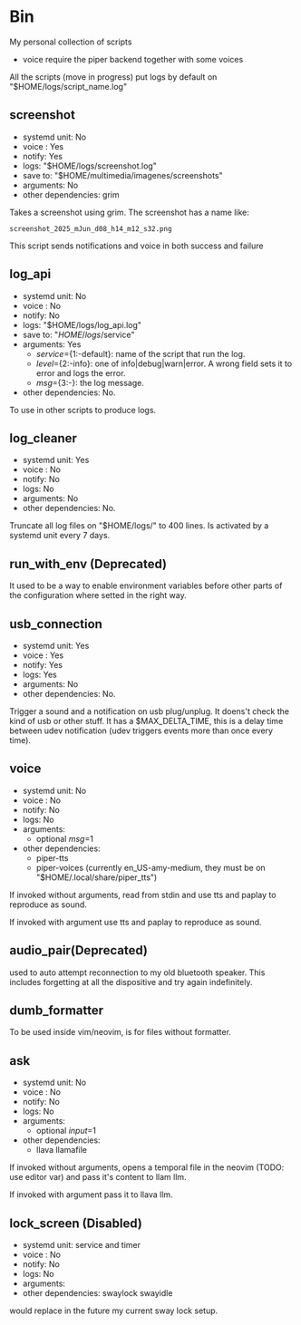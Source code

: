 # Bin
My personal collection of scripts

- voice require the piper backend together with some voices


All the scripts (move in progress) put logs by default on "$HOME/logs/script_name.log"

## screenshot

- systemd unit: No
- voice : Yes
- notify: Yes
- logs: "$HOME/logs/screenshot.log"
- save to: "$HOME/multimedia/imagenes/screenshots"
- arguments: No
- other dependencies: grim

Takes a screenshot using grim. The screenshot has a name like:

```
screenshot_2025_mJun_d08_h14_m12_s32.png
```

This script sends notifications and voice in both success and failure

## log_api

- systemd unit: No
- voice : No
- notify: No
- logs: "$HOME/logs/log_api.log"
- save to: "$HOME/logs/$service"
- arguments: Yes
    + $service=${1:-default}: name of the script that run the log.
    + $level=${2:-info}: one of info|debug|warn|error. A wrong field sets it to error and logs the error.
    + $msg=${3:-}: the log message.
- other dependencies: No.

To use in other scripts to produce logs.

## log_cleaner

- systemd unit: Yes
- voice : No
- notify: No
- logs: No
- arguments: No
- other dependencies: No.

Truncate all log files on "$HOME/logs/" to 400 lines.
Is activated by a systemd unit every 7 days.

## run_with_env (Deprecated)
It used to be a way to enable environment variables before other parts
of the configuration where setted in the right way.

## usb_connection

- systemd unit: Yes
- voice : Yes
- notify: Yes
- logs: Yes
- arguments: No
- other dependencies: No.

Trigger a sound and a notification on usb plug/unplug.
It doens't check the kind of usb or other stuff.
It has a $MAX_DELTA_TIME, this is a delay time between udev
notification (udev triggers events more than once every time).

## voice

- systemd unit: No
- voice : No
- notify: No
- logs: No
- arguments:
    + optional $msg=$1
- other dependencies:
    + piper-tts
    + piper-voices (currently en_US-amy-medium, they must be on "$HOME/.local/share/piper_tts")

If invoked without arguments, read from stdin and use tts and paplay to
reproduce as sound.

If invoked with argument use tts and paplay to
reproduce as sound.

## audio_pair(Deprecated)
used to auto attempt reconnection to my old bluetooth speaker.
This includes forgetting at all the dispositive and try again
indefinitely.

## dumb_formatter
To be used inside vim/neovim, is for files without formatter.

## ask

- systemd unit: No
- voice : No
- notify: No
- logs: No
- arguments:
    + optional $input=$1
- other dependencies:
    + llava llamafile

If invoked without arguments, opens a temporal file in the neovim (TODO: use editor var) and
pass it's content to llam llm.

If invoked with argument pass it to llava llm.


## lock_screen (Disabled)

- systemd unit: service and timer
- voice : No
- notify: No
- logs: No
- arguments:
- other dependencies:
    swaylock
    swayidle

would replace in the future my current sway lock setup.
